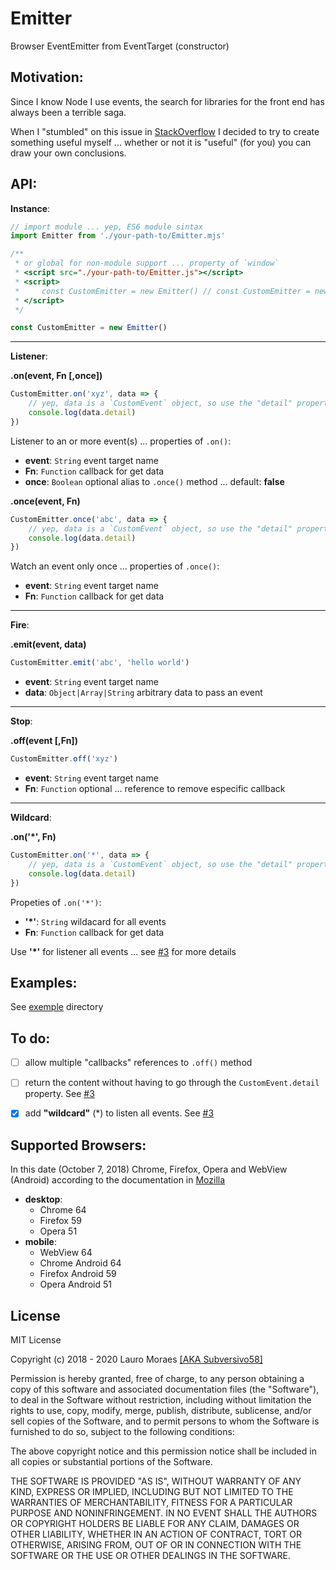 # Emitter
Browser EventEmitter from EventTarget (constructor)


## Motivation:

Since I know Node I use events, the search for libraries for the front end has always been a terrible saga.

When I "stumbled" on this issue in [StackOverflow](https://stackoverflow.com/questions/22186467/how-to-use-javascript-eventtarget) I decided to try to create something useful myself ... whether or not it is "useful" (for you) you can draw your own conclusions.



## API:

**Instance**:

```javascript
// import module ... yep, ES6 module sintax
import Emitter from './your-path-to/Emitter.mjs'

/**
 * or global for non-module support ... property of `window`
 * <script src="./your-path-to/Emitter.js"></script>
 * <script>
 *     const CustomEmitter = new Emitter() // const CustomEmitter = new window.Emitter()
 * </script>
 */

const CustomEmitter = new Emitter()
```
--------------

**Listener**:

**.on(event, Fn [,once])**

```javascript
CustomEmitter.on('xyz', data => {
    // yep, data is a `CustomEvent` object, so use the "detail" property for get data
    console.log(data.detail)
})
```

Listener to an or more event(s) ... properties of `.on()`:

* **event**: `String` event target name
* **Fn**: `Function` callback for get data
* **once**: `Boolean` optional alias to `.once()` method ... default: **false**


**.once(event, Fn)**

```javascript
CustomEmitter.once('abc', data => {
    // yep, data is a `CustomEvent` object, so use the "detail" property for get data
    console.log(data.detail)
})
```

Watch an event only once  ... properties of `.once()`:

* **event**: `String` event target name
* **Fn**: `Function` callback for get data

--------------

**Fire**:

**.emit(event, data)**

```javascript
CustomEmitter.emit('abc', 'hello world')
```

* **event**: `String` event target name
* **data**: `Object|Array|String` arbitrary data to pass an event

--------------

**Stop**:

**.off(event [,Fn])**

```javascript
CustomEmitter.off('xyz')
```

* **event**: `String` event target name
* **Fn**: `Function` optional ... reference to remove especific callback

--------------

**Wildcard**:

**.on('*', Fn)**

```javascript
CustomEmitter.on('*', data => {
    // yep, data is a `CustomEvent` object, so use the "detail" property for get data
    console.log(data.detail)
})
```

Propeties of `.on('*')`:

* **'*'**: `String` wildacard for all events
* **Fn**: `Function` callback for get data

Use **'*'** for listener all events ... see [#3](https://github.com/subversivo58/Emitter/issues/3) for more details


## Examples:

See [exemple](exemple/) directory

## To do:

- [ ] allow multiple "callbacks" references to `.off()` method
- [ ] return the content without having to go through the `CustomEvent.detail` property. See [#3](https://github.com/subversivo58/Emitter/issues/6)
- [x] add **"wildcard"** (*) to listen all events. See [#3](https://github.com/subversivo58/Emitter/issues/3)


## Supported Browsers:

In this date (October 7, 2018) Chrome, Firefox, Opera and WebView (Android) according to the documentation in [Mozilla](https://developer.mozilla.org/en-US/docs/Web/API/EventTarget)

* **desktop**:
  * Chrome 64
  * Firefox 59
  * Opera 51
* **mobile**:
  * WebView 64
  * Chrome Android 64
  * Firefox Android 59
  * Opera Android 51


## License

MIT License

Copyright (c) 2018 - 2020 Lauro Moraes [[AKA Subversivo58]](https://github.com/subversivo58)

Permission is hereby granted, free of charge, to any person obtaining a copy
of this software and associated documentation files (the "Software"), to deal
in the Software without restriction, including without limitation the rights
to use, copy, modify, merge, publish, distribute, sublicense, and/or sell
copies of the Software, and to permit persons to whom the Software is
furnished to do so, subject to the following conditions:

The above copyright notice and this permission notice shall be included in all
copies or substantial portions of the Software.

THE SOFTWARE IS PROVIDED "AS IS", WITHOUT WARRANTY OF ANY KIND, EXPRESS OR
IMPLIED, INCLUDING BUT NOT LIMITED TO THE WARRANTIES OF MERCHANTABILITY,
FITNESS FOR A PARTICULAR PURPOSE AND NONINFRINGEMENT. IN NO EVENT SHALL THE
AUTHORS OR COPYRIGHT HOLDERS BE LIABLE FOR ANY CLAIM, DAMAGES OR OTHER
LIABILITY, WHETHER IN AN ACTION OF CONTRACT, TORT OR OTHERWISE, ARISING FROM,
OUT OF OR IN CONNECTION WITH THE SOFTWARE OR THE USE OR OTHER DEALINGS IN THE
SOFTWARE.
